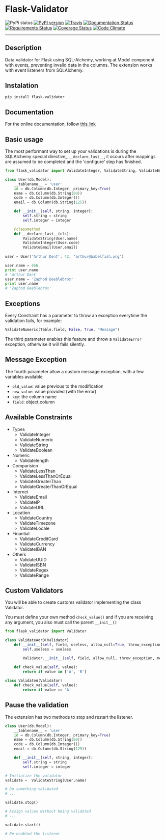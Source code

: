 # Flask-Validator
![PyPi status](https://img.shields.io/pypi/status/Flask-Validator.svg)
[![PyPI version](https://badge.fury.io/py/Flask-Validator.svg)](https://badge.fury.io/py/Flask-Validator)
[![Travis](https://travis-ci.org/xeBuz/Flask-Validator.svg)](https://travis-ci.org/xeBuz/Flask-Validator)
[![Documentation Status](https://readthedocs.org/projects/flask-validator/badge/?version=latest)](http://flask-validator.readthedocs.org/en/latest/?badge=latest)
[![Requirements Status](https://requires.io/github/xeBuz/Flask-Validator/requirements.svg?branch=master)](https://requires.io/github/xeBuz/Flask-Validator/requirements/?branch=master)
[![Coverage Status](https://coveralls.io/repos/xeBuz/Flask-Validator/badge.svg?branch=master&service=github)](https://coveralls.io/github/xeBuz/Flask-Validator?branch=master)
[![Code Climate](https://codeclimate.com/github/xeBuz/Flask-Validator/badges/gpa.svg)](https://codeclimate.com/github/xeBuz/Flask-Validator) 


------

## Description

Data validator for Flask using SQL-Alchemy, working at Model component with events, preventing invalid data in the columns.
The extension works with event listeners from SQLAlchemy.

## Instalation

```bash
pip install flask-validator
```


## Documentation

For the online documentation, follow [this link](http://flask-validator.readthedocs.org/en/latest/)


## Basic usage

The most performant way to set up your validations is during the SQLAlchemy special  directive_ ``__declare_last__``, it occurs after mappings are assumed to be completed and the 'configure' step has finished.

```python
from flask_validator import ValidateInteger, ValidateString, ValidateEmail

class User(db.Model):
    __tablename__ = 'user'
    id = db.Column(db.Integer, primary_key=True)
    name = db.Column(db.String(80))
    code = db.Column(db.Integer())
    email = db.Column(db.String(125))

    def __init__(self, string, integer):
        self.string = string
        self.integer = integer

    @classmethod
    def __declare_last__(cls):
        ValidateString(User.name)
        ValidateInteger(User.code)
        ValidateEmail(User.email)
        
user = User('Arthur Dent', 42, 'arthur@babelfish.org')

user.name = 666
print user.name 
# 'Arthur Dent'
user.name = 'Zaphod Beeblebrox'
print user.name
# 'Zaphod Beeblebrox'
```


## Exceptions

Every Constraint has a parameter to throw an exception everytime the validation fails, for example:

```python
ValidateNumeric(Table.field, False, True, "Message")
```

The third parameter enables this feature and throw a `ValidateError` exception, otherwise it will fails silently.


## Message Exception

The fourth parameter allow a custom message exception, with a few variables available

- `old_value`: value previous to the modification
- `new_value`: value provided (with the error)
- `key`: the column name
- `field`: object.column


## Available Constraints

- Types
  - ValidateInteger
  - ValidateNumeric
  - ValidateString
  - ValidateBoolean
- Numeric
  - Validatelength
- Comparision
  - ValidateLessThan
  - ValidateLessThanOrEqual
  - ValidateGreaterThan
  - ValidateGreaterThanOrEqual
- Internet
  - ValidateEmail
  - ValidateIP
  - ValidateURL
- Location
  - ValidateCountry
  - ValidateTimezone
  - ValidateLocale
- Finantial
  - ValidateCreditCard
  - ValidateCurrency
  - ValidateIBAN
- Others 
  - ValidateUUID
  - ValidateISBN
  - ValidateRegex
  - ValidateRange


## Custom Validators


You will be able to create customs validator implementing the class Validator.

You must define your own method ``check_value()`` and if you are receiving any argument, you also must call the parent ``__init__()``


```python
from flask_validator import Validator

class ValidateAorB(Validator)
    def __init__(self, field, useless, allow_null=True, throw_exception=False, message=None):
        self.useless = useless

        Validator.__init__(self, field, allow_null, throw_exception, message):

    def check_value(self, value):
        return if value in ['A', 'B']
        
class ValidateA(Validator)
    def check_value(self, value):
        return if value == 'A'
```            
           
            
## Pause the validation

The extension has two methods to stop and restart the listener. 

```python
class User(db.Model):
    __tablename__ = 'user'
    id = db.Column(db.Integer, primary_key=True)
    name = db.Column(db.String(80))
    code = db.Column(db.Integer())
    email = db.Column(db.String(125))

    def __init__(self, string, integer):
        self.string = string
        self.integer = integer

# Initialize the validator
validate =  ValidateString(User.name)

# Do something validated
# ...

validate.stop()

# Assign values without being validated
# ...

validate.start()

# Re-enabled the listener

```



